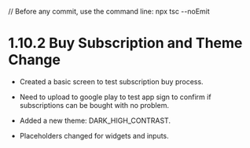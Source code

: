 // Before any commit, use the command line: npx tsc --noEmit

# 1.10.2 Buy Subscription and Theme Change

- Created a basic screen to test subscription buy process.
- Need to upload to google play to test app sign to confirm if subscriptions can be bought with no problem.

- Added a new theme: DARK_HIGH_CONTRAST.
- Placeholders changed for widgets and inputs.